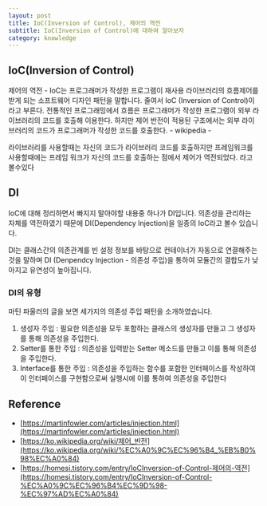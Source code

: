 ```yaml
---
layout: post
title: IoC(Inversion of Control), 제어의 역전
subtitle: IoC(Inversion of Control)에 대하여 알아보자
category: knowledge
---
```


## IoC(Inversion of Control)

제어의 역전 - IoC는 프로그래머가 작성한 프로그램이 재사용 라이브러리의 흐름제어를 받게 되는 소프트웨어 디자인 패턴을 말합니다. 줄여서 IoC (Inversion of Control)이라고 부른다. 전통적인 프로그래밍에서 흐름은 프로그래머가 작성한 프로그램이 외부 라이브러리의 코드를 호출해 이용한다. 하지만 제어 반전이 적용된 구조에서는 외부 라이브러리의 코드가 프로그래머가 작성한 코드를 호출한다.      - wikipedia -

라이브러리를 사용할때는 자신의 코드가 라이브러리 코드를 호출하지만 프레임워크를 사용할때에는 프레임 워크가 자신의 코드를 호출하는 점에서 제어가 역전되었다. 라고 볼수있다

## DI

IoC에 대해 정리하면서 빠지지 말아야할 내용중 하나가 DI입니다.  의존성을 관리하는 자체를 역전하였기 때문에 DI(Dependency Injection)을 일종의 IoC라고 볼수 있습니다.

DI는 클래스간의 의존관계를 빈 설정 정보를 바탕으로 컨테이너가 자동으로 연결해주는것을 말하며  DI (Denpendcy Injection - 의존성 주입)을 통하여 모듈간의 결합도가 낮아지고 유연성이 높아집니다.

### DI의 유형

마틴 파울러의 글을 보면 세가지의 의존성 주입 패턴을 소개하였습니다.

1. 생성자 주입 : 필요한 의존성을 모두 포함하는 클래스의 생성자를 만들고 그 생성자를 통해 의존성을 주입한다.
2. Setter를 통한 주입 : 의존성을 입력받는 Setter 메소드를 만들고 이를 통해 의존성을 주입한다.
3. Interface를 통한 주입 : 의존성을 주입하는 함수를 포함한 인터페이스를 작성하여 이 인터페이스를 구현함으로써 실행시에 이를 통하여 의존성을 주입한다

## Reference

- [https://martinfowler.com/articles/injection.html](https://martinfowler.com/articles/injection.html)
- [https://ko.wikipedia.org/wiki/제어_반전](https://ko.wikipedia.org/wiki/%EC%A0%9C%EC%96%B4_%EB%B0%98%EC%A0%84)
- [https://homesi.tistory.com/entry/IoCInversion-of-Control-제어의-역전](https://homesi.tistory.com/entry/IoCInversion-of-Control-%EC%A0%9C%EC%96%B4%EC%9D%98-%EC%97%AD%EC%A0%84)
